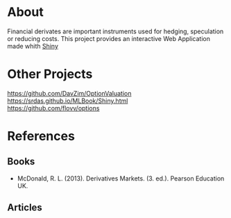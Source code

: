 # About
Financial derivates are important instruments used for hedging, speculation or reducing costs. This project provides an interactive Web Application made whith [Shiny](https://shiny.rstudio.com/) 


# Other Projects
https://github.com/DavZim/OptionValuation  
https://srdas.github.io/MLBook/Shiny.html  
https://github.com/flovv/options  

# References

## Books
-  McDonald, R. L. (2013). Derivatives Markets. (3. ed.). Pearson Education UK.

## Articles

